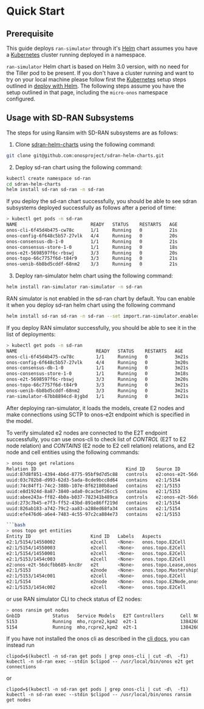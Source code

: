 <!--
SPDX-FileCopyrightText: 2019-present Open Networking Foundation <info@opennetworking.org>

SPDX-License-Identifier: Apache-2.0
-->

# Quick Start 

## Prerequisite

This guide deploys `ran-simulator` through it's [Helm] chart assumes you have a
[Kubernetes] cluster running deployed in a namespace.

`ran-simulator` Helm chart is based on Helm 3.0 version, with no need for the Tiller pod to be present.
If you don't have a cluster running and want to try on your local machine please follow first
the [Kubernetes] setup steps outlined in [deploy with Helm](https://docs.onosproject.org/developers/deploy_with_helm/).
The following steps assume you have the setup outlined in that page, including the `micro-onos` namespace configured.

## Usage with SD-RAN Subsystems

The steps for using Ransim with SD-RAN subsystems are as follows:

1) Clone [sdran-helm-charts][sdran-helm-charts] using the following command:
```bash
git clone git@github.com:onosproject/sdran-helm-charts.git
```

2) Deploy sd-ran chart using the following command:

```bash
kubectl create namespace sd-ran
cd sdran-helm-charts
helm install sd-ran sd-ran -n sd-ran
```
If you deploy the sd-ran chart successfully, you should be able to see sdran subsystems deployed successfully as follows after a period of time:
```bash
> kubectl get pods -n sd-ran
NAME                           READY   STATUS    RESTARTS   AGE
onos-cli-6f45d4b475-cw78c      1/1     Running   0          21s
onos-config-6f648c5b57-27vlk   4/4     Running   0          20s
onos-consensus-db-1-0          1/1     Running   0          21s
onos-consensus-store-1-0       1/1     Running   0          18s
onos-e2t-5698597f6c-rbswj      3/3     Running   0          20s
onos-topo-66c7757f6d-t84r9     3/3     Running   0          21s
onos-uenib-6b8bd5cddf-68nm2    3/3     Running   0          21s
```

3) Deploy ran-simulator helm chart using the following command:

```bash
helm install ran-simulator ran-simulator -n sd-ran
```
RAN simulator is not enabled in the sd-ran chart by default. You can enable it when you deploy sd-ran helm chart using the following command 
```bash
helm install sd-ran sd-ran -n sd-ran --set import.ran-simulator.enabled=true
```

If you deploy RAN simulator successfully, you should be able to see it in the list of deployments:

```bash
> kubectl get pods -n sd-ran
NAME                             READY   STATUS    RESTARTS   AGE
onos-cli-6f45d4b475-cw78c        1/1     Running   0          3m21s
onos-config-6f648c5b57-27vlk     4/4     Running   0          3m20s
onos-consensus-db-1-0            1/1     Running   0          3m21s
onos-consensus-store-1-0         1/1     Running   0          3m18s
onos-e2t-5698597f6c-rbswj        3/3     Running   0          3m20s
onos-topo-66c7757f6d-t84r9       3/3     Running   0          3m21s
onos-uenib-6b8bd5cddf-68nm2      3/3     Running   0          3m21s
ran-simulator-67bb8894cd-8jgbd   1/1     Running   0          3m21s
```

After deploying ran-simulator, it loads the models, create E2 nodes and make connections using SCTP to onos-e2t endpoint which is specified in the model. 


To verify simulated e2 nodes are connected to the E2T endpoint successfully,  you can use onos-cli to check list of *CONTROL* (E2T to E2 node relation) and *CONTAINS* (E2 node to E2 cell relation) relations, and E2 node and cell entities using the following commands:

```bash
> onos topo get relations 
Relation ID                                 Kind ID    Source ID                      Target ID            Labels   Aspects
uuid:87d8f851-4394-4b6d-8775-95bf9d7d5c88   controls   e2:onos-e2t-56dcfbb685-knc8r   e2:1/5153            <None>   <None>
uuid:03c782b8-d993-62d3-5ada-8cde9bcc8d64   contains   e2:1/5154                      e2:1/5154/14550001   <None>   <None>
uuid:74c84ff1-74c2-388b-107e-8f62180b8aed   contains   e2:1/5153                      e2:1/5153/1454c002   <None>   <None>
uuid:e8d1924d-8a87-3840-ada0-0cacbef26cc5   contains   e2:1/5153                      e2:1/5153/1454c001   <None>   <None>
uuid:abee243a-ff82-4b0a-b037-782341b489ca   controls   e2:onos-e2t-56dcfbb685-knc8r   e2:1/5154            <None>   <None>
uuid:273c7b45-e7f3-ff52-43bd-891e86ff219d   contains   e2:1/5154                      e2:1/5154/14550002   <None>   <None>
uuid:826ab183-a742-79c2-aa83-a288ed68fa34   contains   e2:1/5154                      e2:1/5154/14550003   <None>   <None>
uuid:efe476d6-a6e4-7483-4c55-97c2ca884e73   contains   e2:1/5153                      e2:1/5153/1454c003   <None>   <None>

```bash
> onos topo get entities
Entity ID                      Kind ID   Labels   Aspects
e2:1/5154/14550002             e2cell    <None>   onos.topo.E2Cell
e2:1/5154/14550003             e2cell    <None>   onos.topo.E2Cell
e2:1/5154/14550001             e2cell    <None>   onos.topo.E2Cell
e2:1/5153/1454c003             e2cell    <None>   onos.topo.E2Cell
e2:onos-e2t-56dcfbb685-knc8r   e2t       <None>   onos.topo.Lease,onos.topo.E2TInfo
e2:1/5153                      e2node    <None>   onos.topo.MastershipState,onos.topo.E2Node
e2:1/5153/1454c001             e2cell    <None>   onos.topo.E2Cell
e2:1/5154                      e2node    <None>   onos.topo.E2Node,onos.topo.MastershipState
e2:1/5153/1454c002             e2cell    <None>   onos.topo.E2Cell
```

or use RAN simulator CLI to check status of E2 nodes:
```bash
> onos ransim get nodes
GnbID            Status   Service Models   E2T Controllers      Cell NCGIs
5153             Running  mho,rcpre2,kpm2  e2t-1                13842601454c001,13842601454c002,13842601454c003
5154             Running  mho,rcpre2,kpm2  e2t-1                138426014550001,138426014550002,138426014550003
```

If you have not installed the onos cli as described in the [cli docs](https://docs.onosproject.org/onos-cli/docs/setup/), you can instead run 
```
clipod=$(kubectl -n sd-ran get pods | grep onos-cli | cut -d\  -f1)
kubectl -n sd-ran exec --stdin $clipod -- /usr/local/bin/onos e2t get connections
```
or 
```
clipod=$(kubectl -n sd-ran get pods | grep onos-cli | cut -d\  -f1)
kubectl -n sd-ran exec --stdin $clipod -- /usr/local/bin/onos ransim get nodes
```


[Helm]: https://helm.sh/
[Kubernetes]: https://kubernetes.io/
[kind]: https://kind.sigs.k8s.io
[Directions API]: https://developers.google.com/maps/documentation/directions/start
[sdran-helm-charts]: https://github.com/onosproject/sdran-helm-charts
